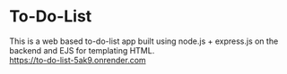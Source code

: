 # To-Do-List
This is a web based to-do-list app built using node.js + express.js on the backend and EJS for templating HTML.</br>
https://to-do-list-5ak9.onrender.com
